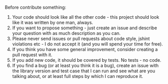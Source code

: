 Before contribute something:

1. Your code should look like all the other code - this project should look like it was written by one man, always.
2. If you want to propose something - just create an issue and describe your question with as much description as you can.
3. Please never send issues or pull requests about code style, jshint violations etc - I do not accept it (and you will spend your time for free).
4. If you think you have some general improvement, consider creating a pull request with it.
5. If you add new code, it should be covered by tests. No tests - no code.
6. If you find a bug (or at least you think it is a bug), create an issue with the library version and test case that I can run and see what are you talking about, or at least full steps by which I can reproduce it.